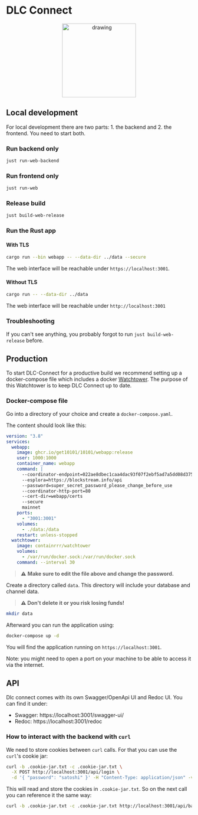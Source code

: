 # DLC Connect

<center>
    <img src="https://raw.githubusercontent.com/get10101/10101/main/logos/1000x1000.svg" alt="drawing" width="200"/>
</center>

## Local development

For local development there are two parts: 1. the backend and 2. the frontend. You need to start both.

### Run backend only

```bash
just run-web-backend
```

### Run frontend only

```bash
just run-web
```

### Release build

```bash
just build-web-release
```

### Run the Rust app

#### With TLS

```bash
cargo run --bin webapp -- --data-dir ../data --secure
```

The web interface will be reachable under `https://localhost:3001`.

#### Without TLS

```bash
cargo run -- --data-dir ../data
```

The web interface will be reachable under `http://localhost:3001`

### Troubleshooting

If you can't see anything, you probably forgot to run `just build-web-release` before.

## Production

To start DLC-Connect for a productive build we recommend setting up a docker-compose file which includes a docker [Watchtower](https://github.com/containrrr/watchtower).
The purpose of this Watchtower is to keep DLC Connect up to date.

### Docker-compose file

Go into a directory of your choice and create a `docker-compose.yaml`.

The content should look like this:

```yaml
version: "3.8"
services:
  webapp:
    image: ghcr.io/get10101/10101/webapp:release
    user: 1000:1000
    container_name: webapp
    command: |
      --coordinator-endpoint=022ae8dbec1caa4dac93f07f2ebf5ad7a5dd08d375b79f11095e81b065c2155156@66.248.204.223:9045
      --esplora=https://blockstream.info/api
      --password=super_secret_password_please_change_before_use
      --coordinator-http-port=80
      --cert-dir=webapp/certs
      --secure
      mainnet
    ports:
      - "3001:3001"
    volumes:
      - ./data:/data
    restart: unless-stopped
  watchtower:
    image: containrrr/watchtower
    volumes:
      - /var/run/docker.sock:/var/run/docker.sock
    command: --interval 30
```

> ⚠️ **Make sure to edit the file above and change the password.**

Create a directory called `data`.
This directory will include your database and channel data.

> **⚠️ Don't delete it or you risk losing funds!**

```bash
mkdir data
```

Afterward you can run the application using:

```bash
docker-compose up -d
```

You will find the application running on `https://localhost:3001`.

Note: you might need to open a port on your machine to be able to access it via the internet.

## API

Dlc connect comes with its own Swagger/OpenApi UI and Redoc UI. You can find it under:

- Swagger: https://localhost:3001/swagger-ui/
- Redoc: https://localhost:3001/redoc

### How to interact with the backend with `curl`

We need to store cookies between `curl` calls. For that you can use the `curl`'s cookie jar:

```bash
curl -b .cookie-jar.txt -c .cookie-jar.txt \
  -X POST http://localhost:3001/api/login \
  -d '{ "password": "satoshi" }' -H "Content-Type: application/json" -v
```

This will read and store the cookies in `.cookie-jar.txt`. So on the next call you can reference it the same way:

```bash
curl -b .cookie-jar.txt -c .cookie-jar.txt http://localhost:3001/api/balance
```
